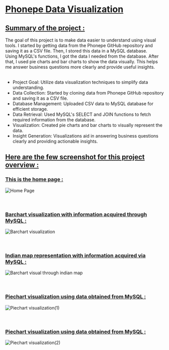 # <ins> Phonepe Data Visualization  </ins>
## <ins> Summary of the project : </ins>
The goal of this project is to make data easier to understand using visual tools. I started by getting data from the Phonepe GitHub repository and saving it as a CSV file. Then, I stored this data in a MySQL database.
<br>
Using MySQL's functions, I got the data I needed from the database. After that, I used pie charts and bar charts to show the data visually. This helps me answer business questions more clearly and provide useful insights.
<br>
<br>
- Project Goal: Utilize data visualization techniques to simplify data understanding.
- Data Collection: Started by cloning data from Phonepe GitHub repository and saving it as a CSV file.
- Database Management: Uploaded CSV data to MySQL database for efficient storage.
- Data Retrieval: Used MySQL's SELECT and JOIN functions to fetch required information from the database.
- Visualization: Created pie charts and bar charts to visually represent the data.
- Insight Generation: Visualizations aid in answering business questions clearly and providing actionable insights.

## <ins> Here are the few screenshot for this project overview : </ins>
### <ins> This is the home page : </ins>
![Home Page](https://github.com/Periyasamy107/phonepe/assets/118701561/daa853b6-10f3-4f8a-8fe9-68b68d1f2255)
<br>
<br>
<br>

### <ins> Barchart visualization with information acquired through MySQL : </ins>
![Barchart visualization](https://github.com/Periyasamy107/phonepe/assets/118701561/502391ff-9a6c-45ef-bc2f-b662d17a4e77)
<br>
<br>
<br>

### <ins> Indian map representation with information acquired via MySQL : </ins>
![Barchart visual through indian map](https://github.com/Periyasamy107/phonepe/assets/118701561/24136eb4-f5e3-49db-a68d-4fd4b9225f5d)
<br>
<br>
<br>

### <ins> Piechart visualization using data obtained from MySQL : </ins>
![Piechart visualization(1)](https://github.com/Periyasamy107/phonepe/assets/118701561/ea3cb770-13c0-4d49-a2bd-7b97bce5d155)
<br>
<br>
<br>

### <ins> Piechart visualization using data obtained from MySQL  : </ins>
![Piechart visualization(2)](https://github.com/Periyasamy107/phonepe/assets/118701561/4c39ab44-68fc-4e50-9d6b-5781dde8d417)
<br>
<br>
<br>
